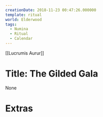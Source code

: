 ```yaml
---
creationDate: 2018-11-23 00:47:26.000000
template: ritual
world: Elderwood
tags:
  - Numina
  - Ritual
  - Calendar
---
```

[[Lucrumis Aurur]]


# Title: The Gilded Gala

None

# Extras

